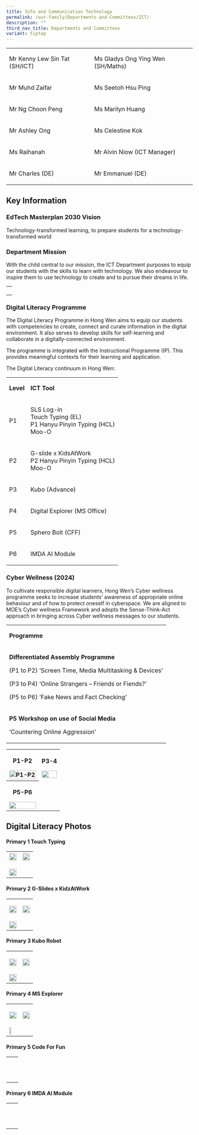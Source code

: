 ```yaml
---
title: Info and Communication Technology
permalink: /our-family/Departments-and-Committees/ICT/
description: ""
third_nav_title: Departments and Committees
variant: tiptap
---
```

<p></p>
<table style="minWidth: 50px">
<colgroup>
<col>
<col>
</colgroup>
<tbody>
<tr>
<td rowspan="1" colspan="1">
<p>Mr Kenny Lew Sin Tat (SH/ICT)</p>
</td>
<td rowspan="1" colspan="1">
<p>Ms Gladys Ong Ying Wen (SH/Maths)</p>
</td>
</tr>
<tr>
<td rowspan="1" colspan="1">
<p>Mr Muhd Zaifar</p>
</td>
<td rowspan="1" colspan="1">
<p>Ms Seetoh Hsu Ping</p>
</td>
</tr>
<tr>
<td rowspan="1" colspan="1">
<p>Mr Ng Choon Peng</p>
</td>
<td rowspan="1" colspan="1">
<p>Ms Marilyn Huang</p>
</td>
</tr>
<tr>
<td rowspan="1" colspan="1">
<p>Mr Ashley Ong</p>
</td>
<td rowspan="1" colspan="1">
<p>Ms Celestine Kok</p>
</td>
</tr>
<tr>
<td rowspan="1" colspan="1">
<p>Ms Raihanah</p>
</td>
<td rowspan="1" colspan="1">
<p>Mr Alvin Niow (ICT Manager)</p>
</td>
</tr>
<tr>
<td rowspan="1" colspan="1">
<p>Mr Charles (DE)</p>
</td>
<td rowspan="1" colspan="1">
<p>Mr Emmanuel (DE)</p>
</td>
</tr>
</tbody>
</table>
<h2>Key Information</h2>
<h3>EdTech Masterplan 2030 Vision</h3>
<p>Technology-transformed learning, to prepare students for a technology-transformed
world</p>
<h3>Department Mission</h3>
<p>With the child central to our mission, the ICT Department purposes to
equip our students with the skills to learn with technology. We also endeavour
to inspire them to use technology to create and to pursue their dreams
in life.&nbsp;</p>
<table style="minWidth: 25px">
<colgroup>
<col>
</colgroup>
<tbody>
<tr>
<td rowspan="1" colspan="1">
<p></p>
</td>
</tr>
</tbody>
</table>
<h3>Digital Literacy Programme</h3>
<p>The Digital Literacy Programme in Hong Wen aims to equip our students
with competencies to create, connect and curate information in the digital
environment. It also serves to develop skills for self-learning and collaborate
in a digitally-connected environment.</p>
<p>The programme is integrated with the Instructional Programme (IP). This
provides meaningful contexts for their learning and application.</p>
<p>The Digital Literacy continuum in Hong Wen:</p>
<table style="minWidth: 50px">
<colgroup>
<col>
<col>
</colgroup>
<tbody>
<tr>
<td rowspan="1" colspan="1">
<p><strong>Level</strong>
</p>
</td>
<td rowspan="1" colspan="1">
<p><strong>ICT Tool</strong>
</p>
</td>
</tr>
<tr>
<td rowspan="1" colspan="1">
<p>P1</p>
</td>
<td rowspan="1" colspan="1">
<p>SLS Log-in
<br>Touch Typing (EL)
<br>P1 Hanyu Pinyin Typing (HCL)
<br>Moo-O</p>
</td>
</tr>
<tr>
<td rowspan="1" colspan="1">
<p>P2</p>
</td>
<td rowspan="1" colspan="1">
<p>G-slide x KidsAtWork
<br>P2 Hanyu Pinyin Typing (HCL)
<br>Moo-O</p>
</td>
</tr>
<tr>
<td rowspan="1" colspan="1">
<p>P3</p>
</td>
<td rowspan="1" colspan="1">
<p>Kubo (Advance)</p>
</td>
</tr>
<tr>
<td rowspan="1" colspan="1">
<p>P4</p>
</td>
<td rowspan="1" colspan="1">
<p>Digital Explorer (MS Office)</p>
</td>
</tr>
<tr>
<td rowspan="1" colspan="1">
<p>P5</p>
</td>
<td rowspan="1" colspan="1">
<p>Sphero Bolt (CFF)</p>
</td>
</tr>
<tr>
<td rowspan="1" colspan="1">
<p>P6</p>
</td>
<td rowspan="1" colspan="1">
<p>IMDA AI Module</p>
</td>
</tr>
</tbody>
</table>
<p></p>
<h3>Cyber Wellness (2024)</h3>
<p>To cultivate responsible digital learners, Hong Wen’s Cyber wellness programme
seeks to increase students’ awareness of appropriate online behaviour and
of how to protect oneself in cyberspace. We are aligned to MOE’s Cyber
wellness Framework and adopts the Sense-Think-Act approach in bringing
across Cyber wellness messages to our students.</p>
<table style="minWidth: 25px">
<colgroup>
<col>
</colgroup>
<tbody>
<tr>
<td rowspan="1" colspan="1">
<p><strong>Programme</strong>
</p>
</td>
</tr>
<tr>
<td rowspan="1" colspan="1">
<p><strong>Differentiated Assembly Programme</strong>
</p>
<p>(P1 to P2) ‘Screen Time, Media Multitasking &amp; Devices'</p>
<p>(P3 to P4) ‘Online Strangers – Friends or Fiends?’</p>
<p>(P5 to P6) ‘Fake News and Fact Checking’</p>
</td>
</tr>
<tr>
<td rowspan="1" colspan="1">
<p><strong>P5 Workshop on use of Social Media</strong>
</p>
<p>‘Countering Online Aggression’</p>
</td>
</tr>
</tbody>
</table>
<table style="minWidth: 50px">
<colgroup>
<col>
<col>
</colgroup>
<tbody>
<tr>
<th rowspan="1" colspan="1">
<p>P1-P2</p>
<p></p>
<div class="isomer-image-wrapper">
<img style="width: 100%;" height="auto" width="100%" alt="P1-P2" src="/images/P12.jpg">
</div>
</th>
<td rowspan="1" colspan="1">
<p><strong>P3-4</strong>
</p>
<p></p>
<div class="isomer-image-wrapper">
<img style="width: 100%;" height="auto" width="100%" alt="" src="/images/P34.jpg">
</div>
</td>
</tr>
<tr>
<th rowspan="1" colspan="1">
<p>P5-P6</p>
<p></p>
<div class="isomer-image-wrapper">
<img style="width: 100%" height="auto" width="100%" alt="" src="/images/P56.jpg">
</div>
</th>
<td rowspan="1" colspan="1">
<p></p>
</td>
</tr>
</tbody>
</table>
<h2>Digital Literacy Photos</h2>
<h4>Primary 1 Touch Typing</h4>
<table style="minWidth: 50px">
<colgroup>
<col>
<col>
</colgroup>
<tbody>
<tr>
<th rowspan="1" colspan="1">
<div class="isomer-image-wrapper">
<img style="width: 100%" height="auto" width="100%" alt="" src="/images/P1.jpg">
</div>
</th>
<th rowspan="1" colspan="1">
<div class="isomer-image-wrapper">
<img style="width: 100%" height="auto" width="100%" alt="" src="/images/P1_1.jpg">
</div>
</th>
</tr>
<tr>
<td rowspan="1" colspan="1">
<p></p>
<div class="isomer-image-wrapper">
<img style="width: 100%" height="auto" width="100%" alt="" src="/images/P1_2.jpg">
</div>
</td>
<td rowspan="1" colspan="1">
<p></p>
</td>
</tr>
</tbody>
</table>
<h4>Primary 2 G-Slides x KidzAtWork</h4>
<table style="minWidth: 50px">
<colgroup>
<col>
<col>
</colgroup>
<tbody>
<tr>
<td rowspan="1" colspan="1">
<p></p>
<div class="isomer-image-wrapper">
<img style="width: 100%" height="auto" width="100%" alt="" src="/images/P2.jpg">
</div>
</td>
<td rowspan="1" colspan="1">
<p></p>
<div class="isomer-image-wrapper">
<img style="width: 100%" height="auto" width="100%" alt="" src="/images/P2_1.jpg">
</div>
</td>
</tr>
<tr>
<td rowspan="1" colspan="1">
<p></p>
<div class="isomer-image-wrapper">
<img style="width: 100%" height="auto" width="100%" alt="" src="/images/P2_2.jpg">
</div>
</td>
<td rowspan="1" colspan="1">
<p></p>
</td>
</tr>
</tbody>
</table>
<h4>Primary 3 Kubo Robot</h4>
<table style="minWidth: 50px">
<colgroup>
<col>
<col>
</colgroup>
<tbody>
<tr>
<th rowspan="1" colspan="1">
<p></p>
<div class="isomer-image-wrapper">
<img style="width: 100%" height="auto" width="100%" alt="" src="/images/ICT Matters/WhatsApp_Image_2025_01_21_at_10_23_47_AM.jpg">
</div>
</th>
<th rowspan="1" colspan="1">
<p></p>
<div class="isomer-image-wrapper">
<img style="width: 100%" height="auto" width="100%" alt="" src="/images/ICT Matters/WhatsApp_Image_2025_01_21_at_10_23_47_AM__1_.jpg">
</div>
</th>
</tr>
<tr>
<td rowspan="1" colspan="1">
<p></p>
<div class="isomer-image-wrapper">
<img style="width: 100%" height="auto" width="100%" alt="" src="/images/ICT Matters/WhatsApp_Image_2025_01_21_at_10_23_49_AM.jpg">
</div>
</td>
<td rowspan="1" colspan="1">
<p></p>
</td>
</tr>
</tbody>
</table>
<h4>Primary 4 MS Explorer</h4>
<table style="minWidth: 50px">
<colgroup>
<col>
<col>
</colgroup>
<tbody>
<tr>
<th rowspan="1" colspan="1">
<p></p>
<div class="isomer-image-wrapper">
<img style="width: 100%;" height="auto" width="100%" alt="" src="/images/ICT Matters/P4DL_2.jpg">
</div>
</th>
<th rowspan="1" colspan="1">
<p></p>
<div class="isomer-image-wrapper">
<img style="width: 100%" height="auto" width="100%" alt="" src="/images/ICT Matters/P4DL_1.jpg">
</div>
</th>
</tr>
<tr>
<td rowspan="1" colspan="1">
<p></p>
<div class="isomer-image-wrapper">
<img style="width: 50%;" height="auto" width="100%" alt="" src="/images/ICT Matters/P4DL_3.jpg">
</div>
</td>
<td rowspan="1" colspan="1">
<p></p>
</td>
</tr>
</tbody>
</table>
<h4>Primary 5 Code For Fun</h4>
<table style="minWidth: 50px">
<colgroup>
<col>
<col>
</colgroup>
<tbody>
<tr>
<th rowspan="1" colspan="1">
<p></p>
</th>
<th rowspan="1" colspan="1">
<p></p>
</th>
</tr>
<tr>
<td rowspan="1" colspan="1">
<p></p>
</td>
<td rowspan="1" colspan="1">
<p></p>
</td>
</tr>
<tr>
<td rowspan="1" colspan="1">
<p></p>
</td>
<td rowspan="1" colspan="1">
<p></p>
</td>
</tr>
</tbody>
</table>
<h4>Primary 6 IMDA AI Module</h4>
<table style="minWidth: 50px">
<colgroup>
<col>
<col>
</colgroup>
<tbody>
<tr>
<th rowspan="1" colspan="1">
<p></p>
</th>
<th rowspan="1" colspan="1">
<p></p>
</th>
</tr>
<tr>
<td rowspan="1" colspan="1">
<p></p>
</td>
<td rowspan="1" colspan="1">
<p></p>
</td>
</tr>
<tr>
<td rowspan="1" colspan="1">
<p></p>
</td>
<td rowspan="1" colspan="1">
<p></p>
</td>
</tr>
</tbody>
</table>
<p></p>
<p></p>